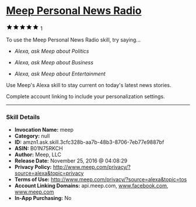 # [Meep Personal News Radio](http://alexa.amazon.com/#skills/amzn1.ask.skill.3cfc328b-aa7b-48b3-8706-7eb77e9887bf)
![5 stars](../../images/ic_star_black_18dp_1x.png)![5 stars](../../images/ic_star_black_18dp_1x.png)![5 stars](../../images/ic_star_black_18dp_1x.png)![5 stars](../../images/ic_star_black_18dp_1x.png)![5 stars](../../images/ic_star_black_18dp_1x.png) 1

To use the Meep Personal News Radio skill, try saying...

* *Alexa, ask Meep about Politics*

* *Alexa, ask Meep about Business*

* *Alexa, ask Meep about Entertainment*

Use Meep's Alexa skill to stay current on today's latest news stories.

Complete account linking to include your personalization settings.

***

### Skill Details

* **Invocation Name:** meep
* **Category:** null
* **ID:** amzn1.ask.skill.3cfc328b-aa7b-48b3-8706-7eb77e9887bf
* **ASIN:** B01N75RKCH
* **Author:** Meep, LLC
* **Release Date:** November 25, 2016 @ 04:08:29
* **Privacy Policy:** http://www.meep.com/privacy/?source=alexa&topic=privacy
* **Terms of Use:** http://www.meep.com/privacy/?source=alexa&topic=tos
* **Account Linking Domains:** api.meep.com, www.facebook.com, www.meep.com
* **In-App Purchasing:** No
